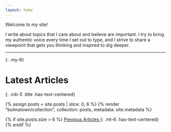```yaml
---
layout: home
---
```


Welcome to my site!

I write about topics that I care about and believe are important. I try to bring my authentic voice every time I set out to type, and I strive to share a viewpoint that gets you thinking and inspired to dig deeper.

----
{: .my-6}

# Latest Articles
{: .mb-5 .title .has-text-centered}

{% assign posts = site.posts | slice: 0, 6 %}
{% render "bulmatown/collection", collection: posts, metadata: site.metadata %}

{% if site.posts.size > 6 %}
  <a href="/posts/" class="button is-primary is-outlined is-small"><span>Previous Articles</span> <span class="icon"><i class="fa fa-arrow-right"></i></span></a>
  {: .mt-6 .has-text-centered}
{% endif %}
